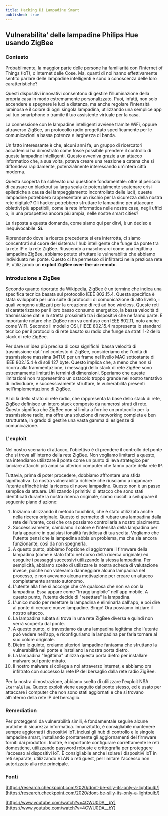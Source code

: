 ```yaml
---
title: Hacking Di Lampadine Smart
published: true
---
```

## Vulnerabilita' delle lampadine Philips Hue usando ZigBee

### Contesto

Probabilmente, la maggior parte delle persone ha familiarità con l'Internet of Things (IoT), o Internet delle Cose. Ma, quanti di noi hanno effettivamente sentito parlare delle lampadine intelligenti e sono a conoscenza delle loro caratteristiche?

Questi dispositivi innovativi consentono di gestire l'illuminazione della propria casa in modo estremamente personalizzato. Puoi, infatti, non solo accendere e spegnere le luci a distanza, ma anche regolare l'intensità luminosa e il colore di ogni singola lampadina, utilizzando una semplice app sul tuo smartphone o tramite il tuo assistente virtuale per la casa.

La connessione con le lampadine intelligenti avviene tramite WiFi, oppure attraverso ZigBee, un protocollo radio progettato specificamente per le comunicazioni a bassa potenza e larghezza di banda.

Un fatto interessante è che, alcuni anni fa, un gruppo di ricercatori accademici ha dimostrato come fosse possibile prendere il controllo di queste lampadine intelligenti. Questo avveniva grazie a un attacco informatico che, a sua volta, poteva creare una reazione a catena che si diffondeva rapidamente, potenzialmente interessando un'intera città moderna.

Questa scoperta ha sollevato una questione fondamentale: oltre al pericolo di causare un blackout su larga scala (e potenzialmente scatenare crisi epilettiche a causa del lampeggiamento incontrollato delle luci), queste lampadine potrebbero rappresentare un rischio per la sicurezza della nostra rete digitale? Gli hacker potrebbero sfruttare le lampadine per attaccare obiettivi più appetibili, come la rete informatica nelle nostre case, negli uffici o, in una prospettiva ancora più ampia, nelle nostre smart cities?

La risposta a questa domanda, come siamo qui per dirvi, è un deciso e inequivocabile: **Sì**.

Riprendendo dove la ricerca precedente si era interrotta, ci siamo concentrati sul cuore del sistema: l'hub intelligente che funge da ponte tra la rete IP e la rete ZigBee. Riuscendo a mascherarci come una legittima lampadina ZigBee, abbiamo potuto sfruttare le vulnerabilità che abbiamo individuato nel ponte. Questo ci ha permesso di infiltrarci nella preziosa rete IP, utilizzando un **exploit ZigBee over-the-air remoto**.

### Introduzione a ZigBee

Secondo quanto riportato da Wikipedia, ZigBee è un termine che indica una specifica tecnica basata sul protocollo IEEE 802.15.4. Questa specifica è stata sviluppata per una suite di protocolli di comunicazione di alto livello, i quali vengono utilizzati per la creazione di reti ad hoc wireless. Queste reti si caratterizzano per il loro basso consumo energetico, la bassa velocità di trasmissione dati e la stretta prossimità tra i dispositivi che ne fanno parte. È importante notare che ZigBee non va confuso con IEEE 802.11, noto anche come WiFi. Secondo il modello OSI, l'IEEE 802.15.4 rappresenta lo standard tecnico per il protocollo di rete basato su radio che funge da strati 1-2 dello stack di rete ZigBee.

Per dare un'idea più precisa di cosa significhi 'bassa velocità di trasmissione dati' nel contesto di ZigBee, consideriamo che l'unità di trasmissione massima (MTU) per un frame nel livello MAC sottostante di IEEE 802.15.4 è di soli 127 byte. Questo implica che, a meno che non si ricorra alla frammentazione, i messaggi dello stack di rete ZigBee sono estremamente limitati in termini di dimensioni. Speriamo che queste limitazioni non rappresentino un ostacolo troppo grande nel nostro tentativo di individuare, e successivamente sfruttare, le vulnerabilità presenti nell'implementazione di ZigBee.

Al di là dello strato di rete radio, che rappresenta la base dello stack di rete, ZigBee definisce un intero stack composto da numerosi strati di rete. Questo significa che ZigBee non si limita a fornire un protocollo per la trasmissione radio, ma offre una soluzione di networking completa e ben strutturata, in grado di gestire una vasta gamma di esigenze di comunicazione.

### L'exploit

Nel nostro scenario di attacco, l'obiettivo è di prendere il controllo del ponte che si trova all'interno della rete ZigBee. Non vogliamo limitarci a questo, ma intendiamo utilizzare il ponte come un punto di leva strategico per lanciare attacchi più ampi su ulteriori computer che fanno parte della rete IP.

Tuttavia, prima di poter procedere, dobbiamo affrontare una sfida significativa. La nostra vulnerabilità richiede che riusciamo a ingannare l'utente affinché inizi la ricerca di nuove lampadine. Questo non è un passo semplice da attuare. Utilizzando i primitivi di attacco che sono stati identificati durante la nostra ricerca originale, siamo riusciti a sviluppare il seguente piano d'azione:

1. Iniziamo utilizzando il metodo touchlink, che è stato utilizzato anche nella ricerca originale. Questo ci permette di rubare una lampadina dalla rete dell'utente, così che ora possiamo controllarla a nostro piacimento.
2. Successivamente, cambiamo il colore e l'intensità della lampadina per farla apparire in qualsiasi tonalità fastidiosa di tua scelta. Vogliamo che l'utente pensi che la lampadina abbia un problema, ma che sia ancora funzionante, così da non spegnerla.
3. A questo punto, abbiamo l'opzione di aggiornare il firmware della lampadina (come è stato fatto nel corso della ricerca originale) ed eseguire i passaggi successivi utilizzando la stessa lampadina. Per semplicità, abbiamo scelto di utilizzare la nostra scheda di valutazione invece, poiché non volevamo danneggiare alcuna lampadina nel processo, e non avevamo alcuna motivazione per creare un attacco completamente armato autonomo.
4. L'utente alla fine si accorge che c'è qualcosa che non va con la lampadina. Essa appare come "Irraggiungibile" nell'app mobile. A questo punto, l'utente decide di "resettare" la lampadina.
5. L'unico modo per resettare la lampadina è eliminarla dall'app, e poi dire al ponte di cercare nuove lampadine. Bingo! Ora possiamo iniziare il nostro attacco.
6. La lampadina rubata si trova in una rete ZigBee diversa e quindi non verrà scoperta dal ponte.
7. A questo punto, ci travestiamo da una lampadina legittima che l'utente può vedere nell'app, e riconfiguriamo la lampadina per farla tornare al suo colore originale.
8. Dietro le quinte, creiamo ulteriori lampadine fantasma che sfruttano la vulnerabilità nel ponte e installano la nostra porta dietro.
9. La lampadina "legittima" utilizza questa porta dietro per installare malware sul ponte mirato.
10. Il nostro malware si collega a noi attraverso internet, e abbiamo ora infiltrato con successo la rete IP del bersaglio dalla rete radio ZigBee.

Per la nostra dimostrazione, abbiamo scelto di utilizzare l'exploit NSA `EternalBlue`. Questo exploit viene eseguito dal ponte stesso, ed è usato per attaccare i computer che non sono stati aggiornati e che si trovano all'interno della rete IP del bersaglio.

### Remediation

Per proteggersi da vulnerabilità simili, è fondamentale seguire alcune pratiche di sicurezza informatica.
Innanzitutto, è consigliabile mantenere sempre aggiornati i dispositivi IoT, inclusi gli hub di controllo e le singole lampadine smart, installando prontamente gli aggiornamenti del firmware forniti dai produttori.
Inoltre, è importante configurare correttamente le reti domestiche, utilizzando password robuste e crittografia per proteggere l'accesso ai dispositivi IoT. È consigliabile anche isolare i dispositivi IoT in reti separate, utilizzando VLAN o reti guest, per limitare l'accesso non autorizzato alla rete principale.

### Fonti

[https://research.checkpoint.com/2020/dont-be-silly-its-only-a-lightbulb/](https://research.checkpoint.com/2020/dont-be-silly-its-only-a-lightbulb/)

[https://www.youtube.com/watch?v=4CWU0DA__bY](https://www.youtube.com/watch?v=4CWU0DA__bY)
